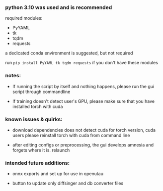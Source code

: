 ### python 3.10 was used and is recommended

required modules:
- PyYAML
- tk
- tqdm
- requests

a dedicated conda environment is suggested, but not required

run `pip install PyYAML tk tqdm requests` if you don't have these modules


### notes:
- If running the script by itself and nothing happens, please run the gui script through commandline

- If training doesn't detect user's GPU, please make sure that you have installed torch with cuda

### known issues & quirks:
- download dependencies does not detect cuda for torch version, cuda users please reinstall torch with cuda from command line
  
- after editing configs or preprocessing, the gui develops amnesia and forgets where it is. relaunch

### intended future additions:
- onnx exports and set up for use in openutau
  
- button to update only diffsinger and db converter files
